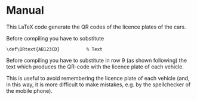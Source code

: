 # Manual

This LaTeX code generate the QR codes of the licence plates of the cars.

Before compiling you have to sobstitute 

```
\def\QRtext{AB123CD}          % Text
```

Before compiling you have to substitute in row 9 (as shown following) the text which produces the QR-code with the licence plate of each vehicle.

This is useful to avoid remembering the licence plate of each vehicle (and, in this way, it is more difficult to make mistakes, e.g. by the spellchecker of the mobile phone).
